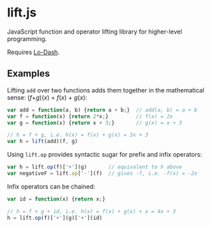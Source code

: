 lift.js
=======
JavaScript function and operator lifting library for higher-level programming.

Requires [Lo-Dash](http://lodash.com/).

## Examples

Lifting `add` over two functions adds them together in the mathematical sense: (*f*+*g*)(*x*) = *f*(*x*) + *g*(*x*):
```javascript
var add = function(a, b) {return a + b;}  // add(a, b) = a + b
var f = function(x) {return 2*x;}         // f(x) = 2x
var g = function(x) {return x + 3;}       // g(x) = x + 3

// h = f + g, i.e. h(x) = f(x) + g(x) = 3x + 3
var h = lift(add)(f, g)
```
Using `lift.op` provides syntactic sugar for prefix and infix operators:
```javascript
var h = lift.op(f)['+'](g)       // equivalent to h above
var negativeF = lift.op['-'](f)  // gives -f, i.e. -f(x) = -2x
```
Infix operators can be chained:
```javascript
var id = function(x) {return x;}

// h = f + g + id, i.e. h(x) = f(x) + g(x) + x = 4x + 3
h = lift.op(f)['+'](g)['+'](id)
```
